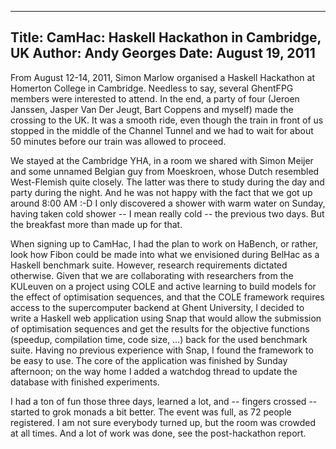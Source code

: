 -----
Title:  CamHac: Haskell Hackathon in Cambridge, UK
Author: Andy Georges
Date: August 19, 2011
----







From August 12-14, 2011, Simon Marlow organised a Haskell Hackathon at
Homerton College in Cambridge. Needless to say, several GhentFPG members
were interested to attend. In the end, a party of four (Jeroen Janssen,
Jasper Van Der Jeugt, Bart Coppens and myself) made the crossing to the
UK. It was a smooth ride, even though the train in front of us stopped
in the middle of the Channel Tunnel and we had to wait for about 50
minutes before our train was allowed to proceed.


We stayed at the Cambridge YHA, in a room we shared with Simon Meijer
and some unnamed Belgian guy from Moeskroen, whose Dutch resembled
West-Flemish quite closely. The latter was there to study during the day
and party during the night. And he was not happy with the fact that we
got up around 8:00 AM :-D I only discovered a shower with warm water on
Sunday, having taken cold shower -- I mean really cold -- the previous
two days. But the breakfast more than made up for that.


When signing up to CamHac, I had the plan to work on HaBench, or rather,
look how Fibon could be made into what we envisioned during BelHac as a
Haskell benchmark suite. However, research requirements dictated
otherwise. Given that we are collaborating with researchers from the
KULeuven on a project using COLE and active learning to build models for
the effect of optimisation sequences, and that the COLE framework
requires access to the supercomputer backend at Ghent University, I
decided to write a Haskell web application using Snap that would allow
the submission of optimisation sequences and get the results for the
objective functions (speedup, compilation time, code size, …) back for
the used benchmark suite. Having no previous experience with Snap, I
found the framework to be easy to use. The core of the application was
finished by Sunday afternoon; on the way home I added a watchdog thread
to update the database with finished experiments.


I had a ton of fun those three days, learned a lot, and -- fingers
crossed -- started to grok monads a bit better. The event was full, as
72 people registered. I am not sure everybody turned up, but the room
was crowded at all times. And a lot of work was done, see the
post-hackathon report.
